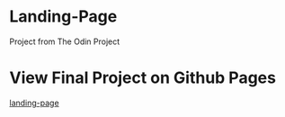 # Landing-Page
Project from The Odin Project

# View Final Project on Github Pages
[landing-page](https://kellohitt.github.io/landing-page/)
